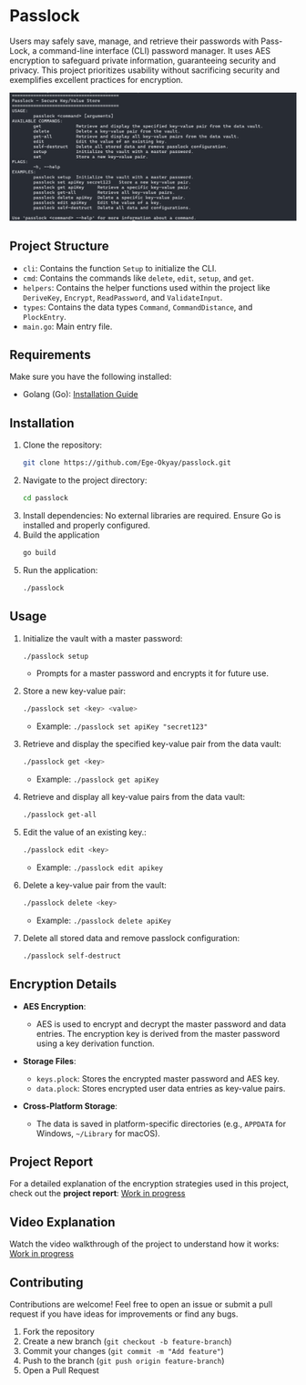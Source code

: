 # Passlock

Users may safely save, manage, and retrieve their passwords with Pass-Lock, a command-line interface (CLI) password manager. It uses AES encryption to safeguard private information, guaranteeing security and privacy. This project prioritizes usability without sacrificing security and exemplifies excellent practices for encryption.

![Project Screenshot](assets/readme-screenshot.png)

## Project Structure

- `cli`: Contains the function `Setup` to initialize the CLI.
- `cmd`: Contains the commands like `delete`, `edit`, `setup`, and `get`.
- `helpers`: Contains the helper functions used within the project like `DeriveKey`, `Encrypt`, `ReadPassword`, and `ValidateInput`.
- `types`: Contains the data types `Command`, `CommandDistance`, and `PlockEntry`.
- `main.go`: Main entry file.

## Requirements

Make sure you have the following installed:
- Golang (Go): [Installation Guide](https://go.dev/doc/install)

## Installation

1. Clone the repository:
    ```bash
    git clone https://github.com/Ege-Okyay/passlock.git
    ```
2. Navigate to the project directory:
    ```bash
    cd passlock
    ```
3. Install dependencies: No external libraries are required. Ensure Go is installed and properly configured.
4. Build the application
    ```bash
    go build
    ```
5. Run the application:
    ```bash
    ./passlock
    ```

## Usage

1. Initialize the vault with a master password:
    ```bash
    ./passlock setup
    ```
    - Prompts for a master password and encrypts it for future use.

2. Store a new key-value pair:
    ```bash
    ./passlock set <key> <value>
    ```
    - Example: `./passlock set apiKey "secret123"`

3.  Retrieve and display the specified key-value pair from the data vault:
    ```bash
    ./passlock get <key>
    ```
    - Example: `./passlock get apiKey`

4. Retrieve and display all key-value pairs from the data vault:
    ```bash
    ./passlock get-all
    ```

5. Edit the value of an existing key.:
    ```bash
    ./passlock edit <key>
    ```
    - Example: `./passlock edit apikey`

6. Delete a key-value pair from the vault:
    ```bash
    ./passlock delete <key>
    ```
    - Example: `./passlock delete apiKey`

7.  Delete all stored data and remove passlock configuration:
    ```bash
    ./passlock self-destruct
    ```

## Encryption Details

- **AES Encryption**:
    - AES is used to encrypt and decrypt the master password and data entries. The encryption key is derived from the master password using a key derivation function.

- **Storage Files**:
    - `keys.plock`: Stores the encrypted master password and AES key.
    - `data.plock`: Stores encrypted user data entries as key-value pairs.

- **Cross-Platform Storage**:
    - The data is saved in platform-specific directories (e.g., `APPDATA` for Windows, `~/Library` for macOS).

## Project Report

For a detailed explanation of the encryption strategies used in this project, check out the **project report**: [Work in progress](https://egeokyay.xyz)

## Video Explanation

Watch the video walkthrough of the project to understand how it works: [Work in progress](https://egeokyay.xyz)

## Contributing

Contributions are welcome! Feel free to open an issue or submit a pull request if you have ideas for improvements or find any bugs.

1. Fork the repository
2. Create a new branch (`git checkout -b feature-branch`)
3. Commit your changes (`git commit -m "Add feature"`)
4. Push to the branch (`git push origin feature-branch`)
5. Open a Pull Request